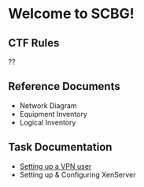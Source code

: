 # Welcome to SCBG!

## CTF Rules
??

## Reference Documents
* Network Diagram
* Equipment Inventory
* Logical Inventory

## Task Documentation
* [Setting up a VPN user](docs/vpn_user_setup.md)
* Setting up & Configuring XenServer

